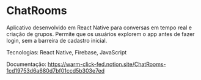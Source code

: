 # ChatRooms
 Aplicativo desenvolvido em React Native para conversas em tempo real e criação de grupos. Permite que os usuários explorem o app antes de fazer login, sem a barreira de cadastro inicial.
 
Tecnologias: React Native, Firebase, JavaScript

Documentação: https://warm-click-fed.notion.site/ChatRooms-1cd19753d6a680d7bf01ccd5b303e7ed 
